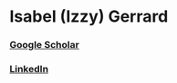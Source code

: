 # Isabel (Izzy) Gerrard

### [Google Scholar](https://scholar.google.com/citations?user=93yexpsAAAAJ&hl=en)
### [LinkedIn](https://www.linkedin.com/in/isabel-gerrard/)
<!-- ![Header Image](https://github.com/isabelgerrard/isabelgerrard/blob/main/images/gbt-undershot.png) -->


